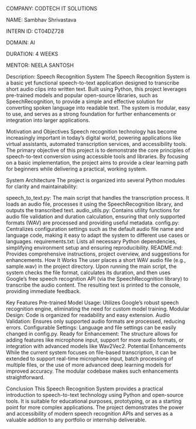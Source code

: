 COMPANY: CODTECH IT SOLUTIONS

NAME: Sambhav Shrivastava

INTERN ID: CT04DZ728

DOMAIN: AI

DURATION: 4 WEEKS

MENTOR: NEELA SANTOSH

Description: Speech Recognition System
The Speech Recognition System is a basic yet functional speech-to-text application designed to transcribe short audio clips into written text. Built using Python, this project leverages pre-trained models and popular open-source libraries, such as SpeechRecognition, to provide a simple and effective solution for converting spoken language into readable text. The system is modular, easy to use, and serves as a strong foundation for further enhancements or integration into larger applications.

Motivation and Objectives
Speech recognition technology has become increasingly important in today’s digital world, powering applications like virtual assistants, automated transcription services, and accessibility tools. The primary objective of this project is to demonstrate the core principles of speech-to-text conversion using accessible tools and libraries. By focusing on a basic implementation, the project aims to provide a clear learning path for beginners while delivering a practical, working system.

System Architecture
The project is organized into several Python modules for clarity and maintainability:

speech_to_text.py: The main script that handles the transcription process. It loads an audio file, processes it using the SpeechRecognition library, and outputs the transcribed text.
audio_utils.py: Contains utility functions for audio file validation and duration calculation, ensuring that only supported formats (WAV) are processed and providing useful metadata.
config.py: Centralizes configuration settings such as the default audio file name and language code, making it easy to adapt the system to different use cases or languages.
requirements.txt: Lists all necessary Python dependencies, simplifying environment setup and ensuring reproducibility.
README.md: Provides comprehensive instructions, project overview, and suggestions for enhancements.
How It Works
The user places a short WAV audio file (e.g., sample.wav) in the project directory. Upon running the main script, the system checks the file format, calculates its duration, and then uses Google’s free speech recognition API (via the SpeechRecognition library) to transcribe the audio content. The resulting text is printed to the console, providing immediate feedback.

Key Features
Pre-trained Model Usage: Utilizes Google’s robust speech recognition engine, eliminating the need for custom model training.
Modular Design: Code is organized for readability and easy extension.
Audio Validation: Ensures only supported audio formats are processed, reducing errors.
Configurable Settings: Language and file settings can be easily changed in config.py.
Ready for Enhancement: The structure allows for adding features like microphone input, support for more audio formats, or integration with advanced models like Wav2Vec2.
Potential Enhancements
While the current system focuses on file-based transcription, it can be extended to support real-time microphone input, batch processing of multiple files, or the use of more advanced deep learning models for improved accuracy. The modular codebase makes such enhancements straightforward.

Conclusion
This Speech Recognition System provides a practical introduction to speech-to-text technology using Python and open-source tools. It is suitable for educational purposes, prototyping, or as a starting point for more complex applications. The project demonstrates the power and accessibility of modern speech recognition APIs and serves as a valuable addition to any portfolio or internship deliverable.



